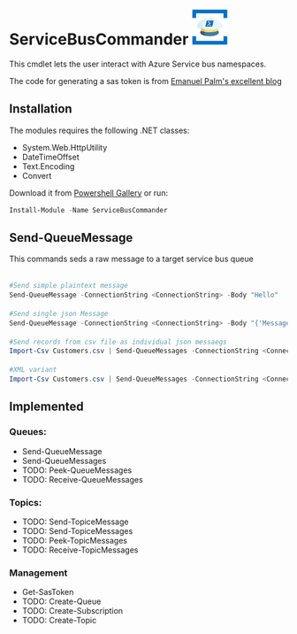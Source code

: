 # ServiceBusCommander ![](logo.png)
This cmdlet lets the user interact with Azure Service bus namespaces.

The code for generating a sas token is from [Emanuel Palm's excellent blog](https://pipe.how/send-servicebusmessage/)

## Installation

The modules requires the following .NET classes:
- System.Web.HttpUtility
- DateTimeOffset
- Text.Encoding
- Convert

Download it from [Powershell Gallery](https://www.powershellgallery.com/packages/ServiceBusCommander/)
or  run:
```ps1
Install-Module -Name ServiceBusCommander
```

## Send-QueueMessage

This commands seds a raw message to a target service bus queue

```ps1

#Send simple plaintext message
Send-QueueMessage -ConnectionString <ConnectionString> -Body "Hello"

#Send single json Message
Send-QueueMessage -ConnectionString <ConnectionString> -Body "{'MessageId':111,'Message':'bar'}"  -ContentType 'application/json'

#Send records from csv file as individual json messaegs
Import-Csv Customers.csv | Send-QueueMessages -ConnectionString <ConnectionString>

#XML variant
Import-Csv Customers.csv | Send-QueueMessages -ConnectionString <ConnectionString> -ContentType 'application/xml'


```


## Implemented

### Queues:
- Send-QueueMessage
- Send-QueueMessages
- TODO: Peek-QueueMessages
- TODO: Receive-QueueMessages

### Topics:
- TODO: Send-TopiceMessage
- TODO: Send-TopiceMessages
- TODO: Peek-TopicMessages
- TODO: Receive-TopicMessages

### Management
- Get-SasToken
- TODO: Create-Queue
- TODO: Create-Subscription
- TODO: Create-Topic

